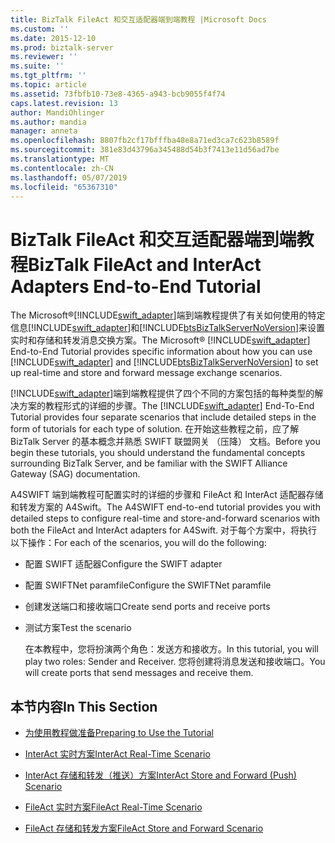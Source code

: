 ```yaml
---
title: BizTalk FileAct 和交互适配器端到端教程 |Microsoft Docs
ms.custom: ''
ms.date: 2015-12-10
ms.prod: biztalk-server
ms.reviewer: ''
ms.suite: ''
ms.tgt_pltfrm: ''
ms.topic: article
ms.assetid: 73fbfb10-73e8-4365-a943-bcb9055f4f74
caps.latest.revision: 13
author: MandiOhlinger
ms.author: mandia
manager: anneta
ms.openlocfilehash: 8807fb2cf17bfffba48e8a71ed3ca7c623b8589f
ms.sourcegitcommit: 381e83d43796a345488d54b3f7413e11d56ad7be
ms.translationtype: MT
ms.contentlocale: zh-CN
ms.lasthandoff: 05/07/2019
ms.locfileid: "65367310"
---
```

# <a name="biztalk-fileact-and-interact-adapters-end-to-end-tutorial"></a><span data-ttu-id="b5964-102">BizTalk FileAct 和交互适配器端到端教程</span><span class="sxs-lookup"><span data-stu-id="b5964-102">BizTalk FileAct and InterAct Adapters End-to-End Tutorial</span></span>
<span data-ttu-id="b5964-103">The Microsoft®[!INCLUDE[swift_adapter](../../includes/swift-adapter-md.md)]端到端教程提供了有关如何使用的特定信息[!INCLUDE[swift_adapter](../../includes/swift-adapter-md.md)]和[!INCLUDE[btsBizTalkServerNoVersion](../../includes/btsbiztalkservernoversion-md.md)]来设置实时和存储和转发消息交换方案。</span><span class="sxs-lookup"><span data-stu-id="b5964-103">The Microsoft® [!INCLUDE[swift_adapter](../../includes/swift-adapter-md.md)] End-to-End Tutorial provides specific information about how you can use [!INCLUDE[swift_adapter](../../includes/swift-adapter-md.md)] and [!INCLUDE[btsBizTalkServerNoVersion](../../includes/btsbiztalkservernoversion-md.md)] to set up real-time and store and forward message exchange scenarios.</span></span>  
  
 <span data-ttu-id="b5964-104">[!INCLUDE[swift_adapter](../../includes/swift-adapter-md.md)]端到端教程提供了四个不同的方案包括的每种类型的解决方案的教程形式的详细的步骤。</span><span class="sxs-lookup"><span data-stu-id="b5964-104">The [!INCLUDE[swift_adapter](../../includes/swift-adapter-md.md)] End-To-End Tutorial provides four separate scenarios that include detailed steps in the form of tutorials for each type of solution.</span></span> <span data-ttu-id="b5964-105">在开始这些教程之前，应了解 BizTalk Server 的基本概念并熟悉 SWIFT 联盟网关 （压降） 文档。</span><span class="sxs-lookup"><span data-stu-id="b5964-105">Before you begin these tutorials, you should understand the fundamental concepts surrounding BizTalk Server, and be familiar with the SWIFT Alliance Gateway (SAG) documentation.</span></span>  
  
 <span data-ttu-id="b5964-106">A4SWIFT 端到端教程可配置实时的详细的步骤和 FileAct 和 InterAct 适配器存储和转发方案的 A4Swift。</span><span class="sxs-lookup"><span data-stu-id="b5964-106">The A4SWIFT end-to-end tutorial provides you with detailed steps to configure real-time and store-and-forward scenarios with both the FileAct and InterAct adapters for A4Swift.</span></span> <span data-ttu-id="b5964-107">对于每个方案中，将执行以下操作：</span><span class="sxs-lookup"><span data-stu-id="b5964-107">For each of the scenarios, you will do the following:</span></span>  
  
- <span data-ttu-id="b5964-108">配置 SWIFT 适配器</span><span class="sxs-lookup"><span data-stu-id="b5964-108">Configure the SWIFT adapter</span></span>  
  
- <span data-ttu-id="b5964-109">配置 SWIFTNet paramfile</span><span class="sxs-lookup"><span data-stu-id="b5964-109">Configure the SWIFTNet paramfile</span></span>  
  
- <span data-ttu-id="b5964-110">创建发送端口和接收端口</span><span class="sxs-lookup"><span data-stu-id="b5964-110">Create send ports and receive ports</span></span>  
  
- <span data-ttu-id="b5964-111">测试方案</span><span class="sxs-lookup"><span data-stu-id="b5964-111">Test the scenario</span></span>  
  
  <span data-ttu-id="b5964-112">在本教程中，您将扮演两个角色：发送方和接收方。</span><span class="sxs-lookup"><span data-stu-id="b5964-112">In this tutorial, you will play two roles: Sender and Receiver.</span></span> <span data-ttu-id="b5964-113">您将创建将消息发送和接收端口。</span><span class="sxs-lookup"><span data-stu-id="b5964-113">You will create ports that send messages and receive them.</span></span>  
  
## <a name="in-this-section"></a><span data-ttu-id="b5964-114">本节内容</span><span class="sxs-lookup"><span data-stu-id="b5964-114">In This Section</span></span>  
  
-   [<span data-ttu-id="b5964-115">为使用教程做准备</span><span class="sxs-lookup"><span data-stu-id="b5964-115">Preparing to Use the Tutorial</span></span>](../../adapters-and-accelerators/fileact-interact/preparing-to-use-the-tutorial1.md)  
  
-   [<span data-ttu-id="b5964-116">InterAct 实时方案</span><span class="sxs-lookup"><span data-stu-id="b5964-116">InterAct Real-Time Scenario</span></span>](../../adapters-and-accelerators/fileact-interact/interact-real-time-scenario.md)  
  
-   [<span data-ttu-id="b5964-117">InterAct 存储和转发（推送）方案</span><span class="sxs-lookup"><span data-stu-id="b5964-117">InterAct Store and Forward (Push) Scenario</span></span>](../../adapters-and-accelerators/fileact-interact/interact-store-and-forward-push-scenario.md)  
  
-   [<span data-ttu-id="b5964-118">FileAct 实时方案</span><span class="sxs-lookup"><span data-stu-id="b5964-118">FileAct Real-Time Scenario</span></span>](../../adapters-and-accelerators/fileact-interact/fileact-real-time-scenario.md)  
  
-   [<span data-ttu-id="b5964-119">FileAct 存储和转发方案</span><span class="sxs-lookup"><span data-stu-id="b5964-119">FileAct Store and Forward Scenario</span></span>](../../adapters-and-accelerators/fileact-interact/fileact-store-and-forward-scenario.md)